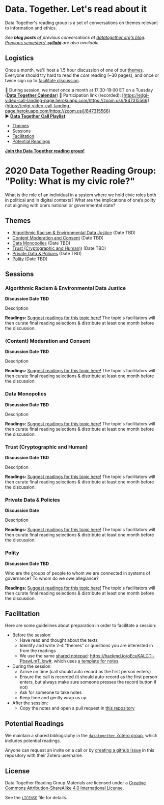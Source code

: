 Data. Together. Let's read about it
====

Data Together's reading group is a set of conversations on themes relevant to information and ethics.

*See **blog posts** of previous conversations at [datatogether.org's blog](//datatogether.org/posts/). [Previous semesters' **syllabi**](//datatogether.org/readings/) are also available.*

## Logistics
Once a month, we'll host a 1.5 hour discussion of one of our [themes](#themes). Everyone should try hard to read the *core* reading (~30 pages), and once or twice sign up to [facilitate discussion](#facilitation).

📅 During session, we meet once a month at 17:30-19:00 ET on a Tuesday ([**Data Together Calendar**](https://calendar.google.com/calendar/embed?src=u75o4fbnv59006peo07nv67vsg%40group.calendar.google.com&ctz=America%2FToronto)) 
🎯 Participation link (recorded): [https://edgi-video-call-landing-page.herokuapp.com/https://zoom.us/j/847315566](https://edgi-video-call-landing-page.herokuapp.com/https://zoom.us/j/847315566)  
▶️ [**Data Together Call Playlist**](https://www.youtube.com/playlist?list=PLtsP3g9LafVul1gCctMYGm9sz5FUWr5bu)

- [Themes](#themes)
- [Sessions](#sessions)
- [Facilitation](#facilitation)
- [Potential Readings](#potential-readings)

[**Join the Data Together reading group!**](//datatogether.org/join/)

# 2020 Data Together Reading Group: "Polity: What is my civic role?"

What is the role of an individual in a system where we hold civic roles both in political and in digital contexts? What are the implications of one’s polity not aligning with one’s national or governmental state?

## Themes  

- [Algorithmic Racism & Environmental Data Justice](#algorithmic-racism-environmental-data-justice) (Date TBD)
- [Content Moderation and Consent](#content-moderation-and-consent) (Date TBD)
- [Data Monopolies](#data-monopolies) (Date TBD)
- [Trust (Cryptographic and Human)](#trust-cryptographic-and-human)) (Date TBD)
- [Private Data & Policies](#private-data-policies) (Date TBD)
- [Polity](#polity) (Date TBD)

## Sessions

### Algorithmic Racism & Environmental Data Justice
**Discussion Date TBD**

Description

**Readings:**
[Suggest readings for this topic here!](https://github.com/datatogether/reading_datatogether/issues/72) The topic's facilitators will then curate final reading selections & distribute at least one month before the discussion.

### (Content) Moderation and Consent
**Discussion Date TBD**

Description

**Readings:**
[Suggest readings for this topic here!](https://github.com/datatogether/reading_datatogether/issues/73) The topic's facilitators will then curate final reading selections & distribute at least one month before the discussion.

### Data Monopolies
**Discussion Date TBD**

Description

**Readings:**
[Suggest readings for this topic here!](https://github.com/datatogether/reading_datatogether/issues/75) The topic's facilitators will then curate final reading selections & distribute at least one month before the discussion.

### Trust (Cryptographic and Human)
**Discussion Date TBD**

Description

**Readings:**
[Suggest readings for this topic here!](https://github.com/datatogether/reading_datatogether/issues/74) The topic's facilitators will then curate final reading selections & distribute at least one month before the discussion.

### Private Data & Policies
**Discussion Date**

Description

**Readings:**
[Suggest readings for this topic here!](https://github.com/datatogether/reading_datatogether/issues/76) The topic's facilitators will then curate final reading selections & distribute at least one month before the discussion.

### Polity
**Discussion Date TBD**

Who are the groups of people to whom we are connected in systems of governance? To whom do we owe allegiance?

**Readings:**
[Suggest readings for this topic here!](https://github.com/datatogether/reading_datatogether/issues/77) The topic's facilitators will then curate final reading selections & distribute at least one month before the discussion.


## Facilitation

Here are some guidelines about preparation in order to facilitate a session:

- Before the session:
  - Have read and thought about the texts
  - Identify and write 2-4 "themes" or questions you are interested in from the readings
  - We use the same [shared notepad](https://hackmd.io/oEcuKALCTi-PbawLmT_Ixw#): https://hackmd.io/oEcuKALCTi-PbawLmT_Ixw#, which uses [a template for notes](./notes/template.md)
- During the session:
  - Arrive on time (call should auto record as the first person enters)
  - Ensure the call is recorded (it should auto-record as the first person enters, but always make sure someone presses the record button if not)
  - Ask for someone to take notes
  - Keep time and gently wrap us up
- After the session:
  - Copy the notes and open a pull request in [this repository](https://github.com/datatogether/reading_datatogether/tree/master/notes)

## Potential Readings

We maintain a shared bibliography in the [`datatogether` Zotero group](https://www.zotero.org/groups/2250068/datatogether), which includes potential readings. 

Anyone can request an invite on a call or by [creating a github issue](https://github.com/datatogether/reading_datatogether/issues/new) in this repository with their Zotero username.

## License

<span xmlns:dct="http://purl.org/dc/terms/" property="dct:title">Data Together Reading Group Materials</span> are licensed under a <a rel="license" href="http://creativecommons.org/licenses/by-sa/4.0/">Creative Commons Attribution-ShareAlike 4.0 International License</a>.

See the [`LICENSE`](./LICENSE) file for details.
